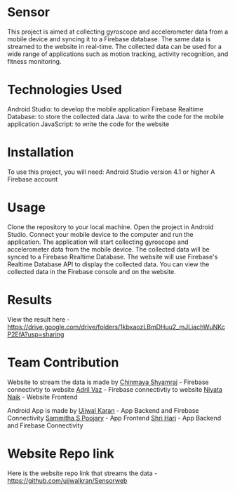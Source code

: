 # Sensor
This project is aimed at collecting gyroscope and accelerometer data from a mobile device and syncing it to a Firebase database. The same data is streamed to the website in real-time.
The collected data can be used for a wide range of applications such as motion tracking, activity recognition, and fitness monitoring.

# Technologies Used
Android Studio: to develop the mobile application
Firebase Realtime Database: to store the collected data
Java: to write the code for the mobile application
JavaScript: to write the code for the website

# Installation
To use this project, you will need:
Android Studio version 4.1 or higher
A Firebase account

# Usage
Clone the repository to your local machine.
Open the project in Android Studio.
Connect your mobile device to the computer and run the application.
The application will start collecting gyroscope and accelerometer data from the mobile device.
The collected data will be synced to a Firebase Realtime Database.
The website will use Firebase's Realtime Database API to display the collected data.
You can view the collected data in the Firebase console and on the website.

# Results
 View the result here - https://drive.google.com/drive/folders/1kbxaozLBmDHuu2_mJLiachWuNKcP2EfA?usp=sharing
 
 # Team Contribution
 Website to stream the data is made by
 [Chinmaya Shyamraj](https://github.com/ChinmayaShyamaraj) - Firebase connectivtiy to website
 [Adril Vaz](https://github.com/adril27) - Firebase connectivtiy to website
 [Niyata Naik](https://github.com/NiyataNaik) - Website Frontend

Android App is made by 
[Ujjwal Karan](https://github.com/ujjwalkran) - App Backend and Firebase Connectivity
[Sammitha S Poojary](https://github.com/SammithaS) - App Frontend
[Shri Hari](https://github.com/Shri243) - App Backend and Firebase Connectivity

# Website Repo link
Here is the website repo link that streams the data - https://github.com/ujjwalkran/Sensorweb
 
